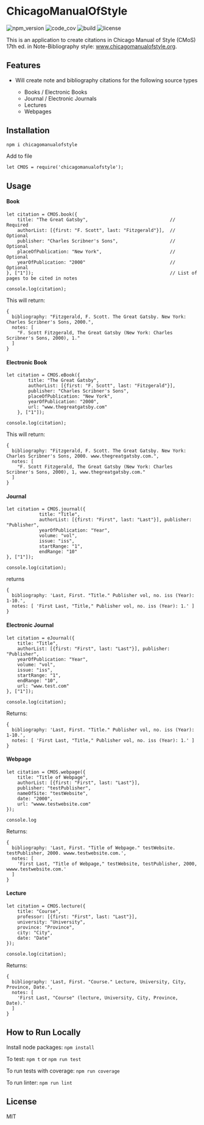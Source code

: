 # ChicagoManualOfStyle

![npm_version](https://img.shields.io/npm/v/chicagomanualofstyle)
![code_cov](https://img.shields.io/codecov/c/github/SoorajModi/ChicagoManualOfStyle)
![build](https://img.shields.io/github/workflow/status/SoorajModi/ChicagoManualOfStyle/Main)
![license](https://img.shields.io/badge/license-GNU_V2-brightgreen)

This is an application to create citations in Chicago Manual of Style (CMoS) 17th ed. in Note-Bibliography style: www.chicagomanualofstyle.org.

## Features

- Will create note and bibliography citations for the following source types

    - Books / Electronic Books
    - Journal / Electronic Journals
    - Lectures
    - Webpages
    
## Installation

```bash
npm i chicagomanualofstyle
```

Add to file

```
let CMOS = require('chicagomanualofstyle');
```

## Usage

#### Book

```
let citation = CMOS.book({
    title: "The Great Gatsby",                              // Required
    authorList: [{first: "F. Scott", last: "Fitzgerald"}],  // Optional
    publisher: "Charles Scribner's Sons",                   // Optional
    placeOfPublication: "New York",                         // Optional
    yearOfPublication: "2000"                               // Optional
}, ["1"]);                                                  // List of pages to be cited in notes

console.log(citation);
```

This will return:

```
{
  bibliography: "Fitzgerald, F. Scott. The Great Gatsby. New York: Charles Scribner's Sons, 2000.",
  notes: [
    "F. Scott Fitzgerald, The Great Gatsby (New York: Charles Scribner's Sons, 2000), 1."
  ]
}
```

#### Electronic Book

```
let citation = CMOS.eBook({
        title: "The Great Gatsby",
        authorList: [{first: "F. Scott", last: "Fitzgerald"}],
        publisher: "Charles Scribner's Sons",
        placeOfPublication: "New York",
        yearOfPublication: "2000",
        url: "www.thegreatgatsby.com"
    }, ["1"]);

console.log(citation);
```

This will return:

```
{
  bibliography: "Fitzgerald, F. Scott. The Great Gatsby. New York: Charles Scribner's Sons, 2000. www.thegreatgatsby.com.",
  notes: [
    "F. Scott Fitzgerald, The Great Gatsby (New York: Charles Scribner's Sons, 2000), 1, www.thegreatgatsby.com."
  ]
}
```

#### Journal

```
let citation = CMOS.journal({
            title: "Title", 
            authorList: [{first: "First", last: "Last"}], publisher: "Publisher",
            yearOfPublication: "Year", 
            volume: "vol", 
            issue: "iss", 
            startRange: "1", 
            endRange: "10"
}, ["1"]);

console.log(citation);
```

returns

```
{
  bibliography: 'Last, First. "Title." Publisher vol, no. iss (Year): 1-10.',
  notes: [ 'First Last, "Title," Publisher vol, no. iss (Year): 1.' ]
}
```

#### Electronic Journal

```
let citation = eJournal({
    title: "Title", 
    authorList: [{first: "First", last: "Last"}], publisher: "Publisher",
    yearOfPublication: "Year", 
    volume: "vol", 
    issue: "iss", 
    startRange: "1",
    endRange: "10",
    url: "www.test.com"
}, ["1"]);

console.log(citation);
```

Returns:

```
{
  bibliography: 'Last, First. "Title." Publisher vol, no. iss (Year): 1-10.',
  notes: [ 'First Last, "Title," Publisher vol, no. iss (Year): 1.' ]
}
```

#### Webpage

```
let citation = CMOS.webpage({
    title: "Title of Webpage",
    authorList: [{first: "First", last: "Last"}],
    publisher: "testPublisher",
    nameOfSite: "testWebsite",
    date: "2000",
    url: "wwww.testwebsite.com"
});

console.log
```

Returns:

```
{
  bibliography: 'Last, First. "Title of Webpage." testWebsite. testPublisher, 2000. wwww.testwebsite.com.',
  notes: [
    'First Last, "Title of Webpage," testWebsite, testPublisher, 2000, wwww.testwebsite.com.'
  ]
}
```

#### Lecture

```
let citation = CMOS.lecture({
    title: "Course",
    professor: [{first: "First", last: "Last"}],
    university: "University",
    province: "Province",
    city: "City",
    date: "Date"
});

console.log(citation);
```

Returns:

```
{
  bibliography: 'Last, First. "Course." Lecture, University, City, Province, Date.',
  notes: [
    'First Last, "Course" (lecture, University, City, Province, Date).'
  ]
}
```

## How to Run Locally

Install node packages: `npm install`

To test: `npm t` or `npm run test`

To run tests with coverage: `npm run coverage`

To run linter: `npm run lint`

## License

MIT
